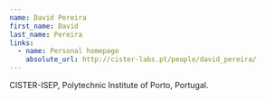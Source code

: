 ```yaml
---
name: David Pereira
first_name: David
last_name: Pereira
links:
  - name: Personal homepage
    absolute_url: http://cister-labs.pt/people/david_pereira/
---
```


CISTER-ISEP, Polytechnic Institute of Porto, Portugal.

